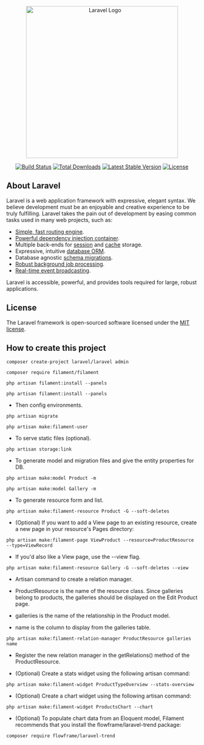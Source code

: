 <p align="center"><a href="https://laravel.com" target="_blank"><img src="https://raw.githubusercontent.com/laravel/art/master/logo-lockup/5%20SVG/2%20CMYK/1%20Full%20Color/laravel-logolockup-cmyk-red.svg" width="400" alt="Laravel Logo"></a></p>

<p align="center">
<a href="https://github.com/laravel/framework/actions"><img src="https://github.com/laravel/framework/workflows/tests/badge.svg" alt="Build Status"></a>
<a href="https://packagist.org/packages/laravel/framework"><img src="https://img.shields.io/packagist/dt/laravel/framework" alt="Total Downloads"></a>
<a href="https://packagist.org/packages/laravel/framework"><img src="https://img.shields.io/packagist/v/laravel/framework" alt="Latest Stable Version"></a>
<a href="https://packagist.org/packages/laravel/framework"><img src="https://img.shields.io/packagist/l/laravel/framework" alt="License"></a>
</p>

## About Laravel

Laravel is a web application framework with expressive, elegant syntax. We believe development must be an enjoyable and creative experience to be truly fulfilling. Laravel takes the pain out of development by easing common tasks used in many web projects, such as:

- [Simple, fast routing engine](https://laravel.com/docs/routing).
- [Powerful dependency injection container](https://laravel.com/docs/container).
- Multiple back-ends for [session](https://laravel.com/docs/session) and [cache](https://laravel.com/docs/cache) storage.
- Expressive, intuitive [database ORM](https://laravel.com/docs/eloquent).
- Database agnostic [schema migrations](https://laravel.com/docs/migrations).
- [Robust background job processing](https://laravel.com/docs/queues).
- [Real-time event broadcasting](https://laravel.com/docs/broadcasting).

Laravel is accessible, powerful, and provides tools required for large, robust applications.

## License

The Laravel framework is open-sourced software licensed under the [MIT license](https://opensource.org/licenses/MIT).


## How to create this project

```console
composer create-project laravel/laravel admin
```

```console
composer require filament/filament
```

```console
php artisan filament:install --panels
```

```console
php artisan filament:install --panels
```

- Then config environments.

```console
php artisan migrate
```

```console
php artisan make:filament-user
```

- To serve static files (optional).

```console
php artisan storage:link
```

- To generate model and migration files and give the entity properties for DB.

```console
php artisan make:model Product -m
```

```console
php artisan make:model Gallery -m
```

- To generate resource form and list.

```console
php artisan make:filament-resource Product -G --soft-deletes
```

- (Optional) If you want to add a View page to an existing resource, create a new page in your resource's Pages directory:

```console
php artisan make:filament-page ViewProduct --resource=ProductResource --type=ViewRecord
```

- If you'd also like a View page, use the --view flag.

```console
php artisan make:filament-resource Gallery -G --soft-deletes --view
```

- Artisan command to create a relation manager.

- ProductResource is the name of the resource class. Since galleries belong to products, the galleries should be displayed on the Edit Product page.

- galleriies is the name of the relationship in the Product model.

- name is the column to display from the galleries table.

```console
php artisan make:filament-relation-manager ProductResource galleries name
```

- Register the new relation manager in the getRelations() method of the ProductResource.

- (Optional) Create a stats widget using the following artisan command:

```console
php artisan make:filament-widget ProductTypeOverview --stats-overview
```

- (Optional) Create a chart widget using the following artisan command:

```console
php artisan make:filament-widget ProductsChart --chart
```

- (Optional) To populate chart data from an Eloquent model, Filament recommends that you install the flowframe/laravel-trend package:

```console
composer require flowframe/laravel-trend
```


